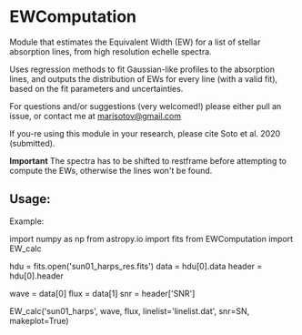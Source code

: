 # EWComputation
Module that estimates the Equivalent Width (EW) for a list of stellar absorption lines, from high resolution echelle spectra. 

Uses regression methods to fit Gaussian-like profiles to the absorption lines, and outputs the distribution of EWs for every line (with a valid fit), based on the fit parameters and uncertainties.

For questions and/or suggestions (very welcomed!) please either pull an issue, or contact me at marisotov@gmail.com

If you-re using this module in your research, please cite Soto et al. 2020 (submitted).

**Important**
The spectra has to be shifted to restframe before attempting to
compute the EWs, otherwise the lines won't be found.

## Usage:

Example:

import numpy as np
from astropy.io import fits
from EWComputation import EW_calc

hdu = fits.open('sun01_harps_res.fits')
data = hdu[0].data
header = hdu[0].header

wave = data[0]
flux = data[1]
snr = header['SNR']

EW_calc('sun01_harps', wave, flux,
        linelist='linelist.dat', snr=SN, makeplot=True)

